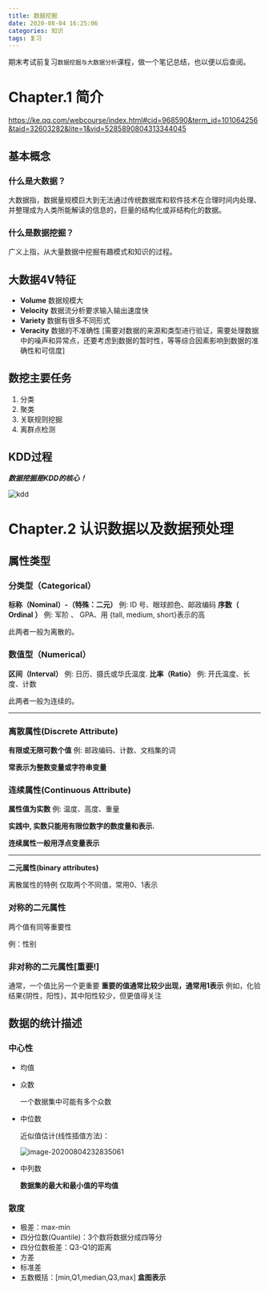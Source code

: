 ```yaml
---
title: 数据挖掘
date: 2020-08-04 16:25:06
categories: 知识
tags: 复习
---
```


期末考试前复习`数据挖掘与大数据分析`课程，做一个笔记总结，也以便以后查阅。

<!--more-->

# Chapter.1 简介

https://ke.qq.com/webcourse/index.html#cid=968590&term_id=101064256&taid=32603282&lite=1&vid=5285890804313344045

## 基本概念

### 什么是大数据？

大数据指，数据量规模巨大到无法通过传统数据库和软件技术在合理时间内处理、并整理成为人类所能解读的信息的，巨量的结构化或非结构化的数据。

### 什么是数据挖掘？

广义上指，从大量数据中挖掘有趣模式和知识的过程。

## 大数据4V特征

- **Volume** 数据规模大
- **Velocity** 数据流分析要求输入输出速度快
- **Variety** 数据有很多不同形式
- **Veracity** 数据的不准确性 [需要对数据的来源和类型进行验证，需要处理数据中的噪声和异常点，还要考虑到数据的暂时性，等等综合因素影响到数据的准确性和可信度]

## 数挖主要任务

1. 分类
2. 聚类
3. 关联规则挖掘
4. 离群点检测

## KDD过程

***数据挖掘是KDD的核心！***

![kdd](kdd.png)

# Chapter.2 认识数据以及数据预处理

## 属性类型

### 分类型（Categorical）

**标称（Nominal）-（特殊：二元）**
例: ID 号、眼球颜色、邮政编码
**序数（ Ordinal ）**
例: 军阶 、 GPA、用 {tall, medium, short}表示的高

此两者一般为离散的。

### 数值型（Numerical）

**区间（Interval）**
例: 日历、摄氏或华氏温度.
**比率（Ratio）**
例: 开氏温度、长度、计数

此两者一般为连续的。

---

### 离散属性(Discrete Attribute)

**有限或无限可数个值**
例: 邮政编码、计数、文档集的词

**常表示为整数变量或字符串变量**   

### 连续属性(Continuous Attribute)

**属性值为实数**
例: 温度、高度、重量

**实践中, 实数只能用有限位数字的数度量和表示.**

**连续属性一般用浮点变量表示**

---

**二元属性(binary attributes)**

离散属性的特例
仅取两个不同值，常用0、1表示

### 对称的二元属性

两个值有同等重要性

例：性别

### 非对称的二元属性[重要!]

通常，一个值比另一个更重要
**重要的值通常比较少出现，通常用1表示**
例如，化验结果{阴性，阳性}，其中阳性较少，但更值得关注

## 数据的统计描述



### 中心性

- 均值

- 众数

  一个数据集中可能有多个众数

- 中位数

  近似值估计(线性插值方法)：

  ![image-20200804232835061](image-20200804232835061.png)

- 中列数

  **数据集的最大和最小值的平均值**

### 散度

- 极差：max-min
- 四分位数(Quantile)：3个数将数据分成四等分
- 四分位数极差：Q3-Q1的距离
- 方差
- 标准差
- 五数概括：[min,Q1,median,Q3,max] **盒图表示**